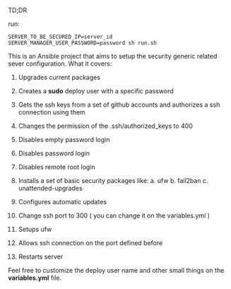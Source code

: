 TD;DR

run: 

```
SERVER_TO_BE_SECURED_IP=server_id SERVER_MANAGER_USER_PASSWORD=password sh run.sh
```

This is an Ansible project that aims to setup the security generic related sever configuration. What it covers:

1. Upgrades current packages
2. Creates a **sudo** deploy user with a specific password
3. Gets the ssh keys from a set of github accounts and authorizes a ssh connection using them
4. Changes the permission of the .ssh/authorized_keys to 400
5. Disables empty password login
6. Disables password login
7. Disables remote root login
8. Installs a set of basic security packages like:
    a.  ufw
    b. fail2ban
    c. unattended-upgrades
  
9. Configures automatic updates
10. Change ssh port to 300 ( you can change it on the variables.yml )
11. Setups ufw
12. Allows ssh connection on the port defined before
13. Restarts server

Feel free to customize the deploy user name and other small things on the **variables.yml** file.
